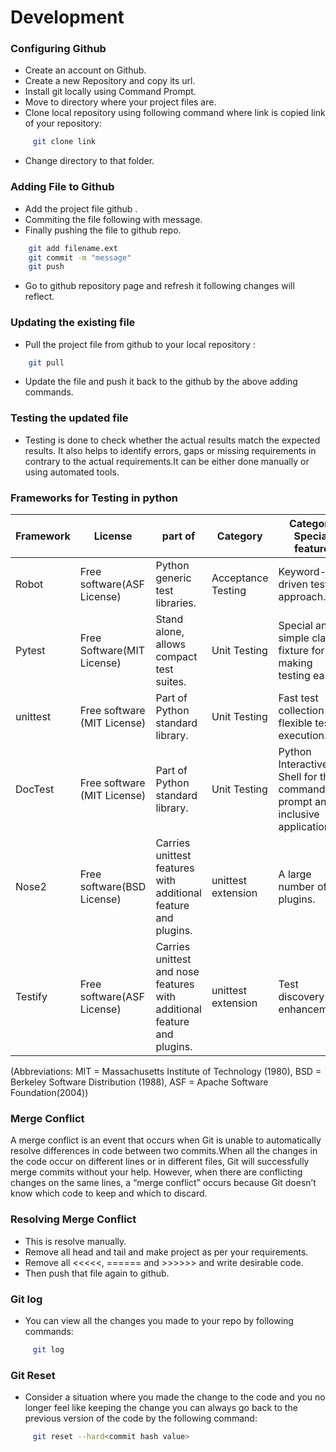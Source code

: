 # Development

### Configuring Github
 - Create an account on Github.
 - Create a new Repository and copy its url.
 - Install git locally using Command Prompt.
 - Move to directory where your project files are.
 - Clone local repository using following command where link is copied link of your repository:
```sh 
     git clone link
```
 - Change directory to that folder.

### Adding File to Github
 -   Add the project file github .
 -   Commiting the file following with message.
 -   Finally pushing the file to github repo.
 ```sh
     git add filename.ext
     git commit -m "message"
     git push
 ```
 - Go to github repository page and refresh it following changes will reflect.

### Updating the existing file 

  - Pull the project file from github to your local repository :
 ```sh
     git pull
 ```
  - Update the file and push it back to the github by the above adding commands.

### Testing the updated file

  - Testing is done to check whether the actual results match the expected results. It also helps to identify errors, gaps or missing requirements in contrary to the actual requirements.It can be either done manually or using automated tools.

### Frameworks for Testing in python

|Framework|License|part of|Category|Category Special feature|
|---------|-------|-------|--------|------------------------|
|Robot|Free software(ASF License)|Python generic test libraries.|Acceptance Testing|Keyword-driven testing approach.|
|Pytest|Free Software(MIT License)|Stand alone, allows compact test suites.|Unit Testing|Special and simple class fixture for making testing easier.|
|unittest|Free software (MIT License)|Part of Python standard library.|Unit Testing|Fast test collection and flexible test execution.|
|DocTest|Free software (MIT License)|Part of Python standard library.|Unit Testing|Python Interactive Shell for the command prompt and inclusive application.|
|Nose2|Free software(BSD License)|Carries unittest features with additional feature and plugins.|unittest extension|A large number of plugins.|
|Testify|Free software(ASF License)|Carries unittest and nose features with additional feature and plugins.|unittest extension|Test discovery enhancement.|

(Abbreviations: MIT = Massachusetts Institute of Technology (1980), BSD = Berkeley Software Distribution (1988), ASF = Apache Software Foundation(2004))

### Merge Conflict 
A merge conflict is an event that occurs when Git is unable to automatically resolve differences in code between two commits.When all the changes in the code occur on different lines or in different files, Git will successfully merge commits without your help. However, when there are conflicting changes on the same lines, a “merge conflict” occurs because Git doesn’t know which code to keep and which to discard.

### Resolving Merge Conflict
 - This is resolve manually.
 - Remove all head and tail and make project as per your requirements.
 - Remove all <<<<<, ====== and >>>>>> and write desirable code.
 - Then push that file again to github.
 
### Git log
 - You can view all the changes you made to your repo by following commands:
```sh
     git log
```
### Git Reset
 - Consider a situation where you made the change to the code and you no longer feel like keeping the change you can always go back to the previous version of the code by the following command:
```sh
     git reset --hard<commit hash value>
```
